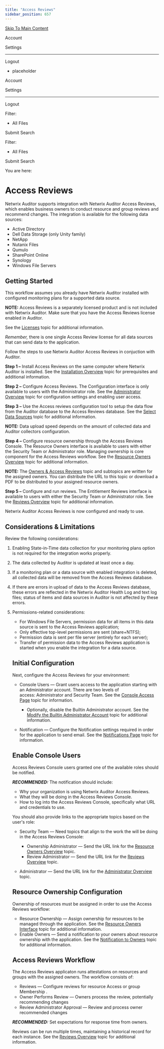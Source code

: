 ```yaml
---
title: "Access Reviews"
sidebar_position: 657
---
```


[Skip To Main Content](#)

Account

Settings

---

Logout

* placeholder

Account

Settings

---

Logout

Filter: 

* All Files

Submit Search

Filter: 

* All Files

Submit Search

You are here:

# Access Reviews

Netwrix Auditor supports integration with Netwrix Auditor Access Reviews, which enables business owners to conduct resource and group reviews and recommend changes. The integration is available for the following data sources:

* Active Directory
* Dell Data Storage (only Unity family)
* NetApp
* Nutanix Files
* Qumulo
* SharePoint Online
* Synology
* Windows File Servers

## Getting Started

This workflow assumes you already have Netwrix Auditor installed with configured monitoring plans for a supported data source.

**NOTE:** Access Reviews is a separately licensed product and is not included with Netwrix Auditor. Make sure that you have the Access Reviews license enabled in Auditor.

See the [Licenses](Admin/Settings/Licenses.htm "Licenses") topic for additional information.

*Remember,* there is one single Access Review license for all data sources that can send data to the application.

Follow the steps to use Netwrix Auditor Access Reviews in conjuction with Auditor.

**Step 1 –** Install Access Reviews on the same computer where Netwrix Auditor is installed. See the [Installation Overview](../Access/Reviews/Installation/Overview.htm "Installation Overview") topic for prerequisites and additional information.

**Step 2 –** Configure Access Reviews. The Configuration interface is only available to users with the Administrator role. See the [Administrator Overview](../Access/Reviews/Admin/Overview.htm "Administrator Overview") topic for configuration settings and enabling user access.

**Step 3 –** Use the Access reviews configuration tool to setup the data flow from the Auditor database to the Access Reviews database. See the [Select Data Sources](AccessReviewsConfiguration.htm "Access Review Configuration Tool") topic for additional information.

**NOTE:** Data upload speed depends on the amount of collected data and Auditor collectors configuration.

**Step 4 –** Configure resource ownership through the Access Reviews Console. The Resource Owners interface is available to users with either the Security Team or Administrator role. Managing ownership is core component for the Access Reviews workflow. See the [Resource Owners Overview](../Access/Reviews/ResourceOwners/Overview.htm "Resource Owners Overview") topic for additional information.

**NOTE:** The [Owners & Access Reviews](../Access/Reviews/ResourceOwners/OwnerOverview.htm "Owners & Access Reviews") topic and subtopics are written for the assigned owners. You can distribute the URL to this topic or download a PDF to be distributed to your assigned resource owners.

**Step 5 –** Configure and run reviews. The Entitlement Reviews interface is available to users with either the Security Team or Administrator role. See the [Reviews Overview](../Access/Reviews/EntitlementReviews/Overview.htm "Reviews Overview") topic for additional information.

Netwrix Auditor Access Reviews is now configured and ready to use.

## Considerations & Limitations

Review the following considerations:

1. Enabling State-in-Time data collection for your monitoring plans option is not required for the integration works properly.
2. The data collected by Auditor is updated at least once a day.
3. If a monitoring plan or a data source with enabled integration is deleted, all collected data will be removed from the Access Reviews database.
4. If there are errors in upload of data to the Access Reviews database, these errors are reflected in the Netwrix Auditor Health Log and text log files; status of items and data sources in Auditor is not affected by these errors.
5. Permissions-related considerations:

   * For Windows File Servers, permission data for all items in this data source is sent to the Access Reviews application;
   * Only effective top-level permissions are sent (share+NTFS);
   * Permission data is sent per file server (entirely for each server);
   * Transfer of permission data to the Access Reviews application is started when you enable the integration for a data source.

   ## Initial Configuration

   Next, configure the Access Reviews for your environment:

   * Console Users — Grant users access to the application starting with an Administrator account. There are two levels of access: Administrator and Security Team. See the [Console Access Page](../Access/Reviews/Admin/Configuration/ConsoleAccess.htm "Console Access Page") topic for information.

     + Optionally, disable the Builtin Administrator account. See the [Modify the Builtin Administrator Account](../Access/Reviews/Admin/Configuration/ConsoleAccess.htm#Modify "Modify the Builtin Administrator Account") topic for additional information.
   * Notification — Configure the Notification settings required in order for the application to send email. See the [Notifications Page](../Access/Reviews/Admin/Configuration/Notifications.htm "Notifications Page") topic for information.

   ## Enable Console Users

   Access Reviews Console users granted one of the available roles should be notified.

   ***RECOMMENDED:*** The notification should include:

   * Why your organization is using Netwrix Auditor Access Reviews.
   * What they will be doing in the Access Reviews Console.
   * How to log into the Access Reviews Console, specifically what URL and credentials to use.

   You should also provide links to the appropriate topics based on the user's role:

   * Security Team — Need topics that align to the work the will be doing in the Access Reviews Console:

     + Ownership Administrator — Send the URL link for the [Resource Owners Overview](../Access/Reviews/ResourceOwners/Overview.htm "Resource Owners Overview") topic.
     + Review Administrator — Send the URL link for the [Reviews Overview](../Access/Reviews/EntitlementReviews/Overview.htm "Reviews Overview") topic.
   * Administrator — Send the URL link for the [Administrator Overview](../Access/Reviews/Admin/Overview.htm "Administrator Overview") topic.

   ## Resource Ownership Configuration

   Ownership of resources must be assigned in order to use the Access Reviews workflow:

   * Resource Ownership — Assign ownership for resources to be managed through the application. See the [Resource Owners Interface](../Access/Reviews/ResourceOwners/Interface.htm "Resource Owners Interface") topic for additional information.
   * Enable Owners — Send a notification to your owners about resource ownership with the application. See the [Notification to Owners](../Access/Reviews/ResourceOwners/Overview.htm#Notifica "Notification to Owners") topic for additional information.

   ## Access Reviews Workflow

   The Access Reviews applicaton runs attestations on resources and groups with the assigned owners. The workflow consists of:

   * Reviews — Configure reviews for resource Access or group Membership .
   * Owner Performs Review — Owners process the review, potentially recommending changes
   * Review Administrator Approval — Review and process owner recommended changes

   ***RECOMMENDED:*** Set expectations for response time from owners.

   Reviews can be run multiple times, maintaining a historical record for each instance. See the [Reviews Overview](../Access/Reviews/EntitlementReviews/Overview.htm "Reviews Overview") topic for additional information.